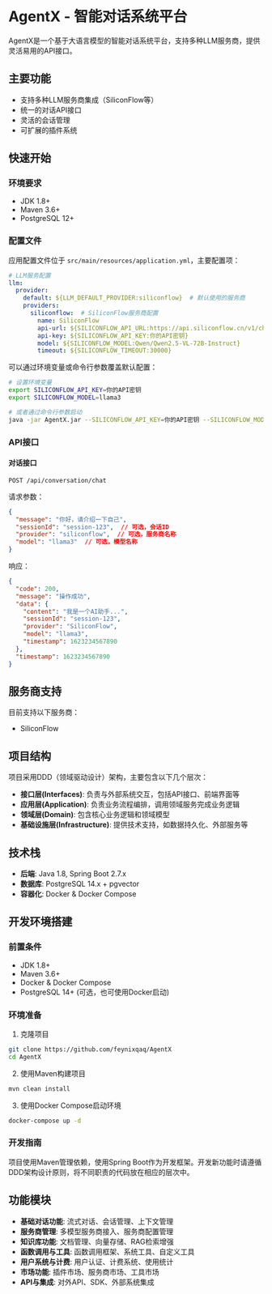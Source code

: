 # AgentX - 智能对话系统平台

AgentX是一个基于大语言模型的智能对话系统平台，支持多种LLM服务商，提供灵活易用的API接口。

## 主要功能

- 支持多种LLM服务商集成（SiliconFlow等）
- 统一的对话API接口
- 灵活的会话管理
- 可扩展的插件系统

## 快速开始

### 环境要求

- JDK 1.8+
- Maven 3.6+
- PostgreSQL 12+

### 配置文件

应用配置文件位于 `src/main/resources/application.yml`，主要配置项：

```yaml
# LLM服务配置
llm:
  provider:
    default: ${LLM_DEFAULT_PROVIDER:siliconflow}  # 默认使用的服务商
    providers:
      siliconflow:  # SiliconFlow服务商配置
        name: SiliconFlow
        api-url: ${SILICONFLOW_API_URL:https://api.siliconflow.cn/v1/chat/completions}
        api-key: ${SILICONFLOW_API_KEY:你的API密钥}
        model: ${SILICONFLOW_MODEL:Qwen/Qwen2.5-VL-72B-Instruct}
        timeout: ${SILICONFLOW_TIMEOUT:30000}
```

可以通过环境变量或命令行参数覆盖默认配置：

```bash
# 设置环境变量
export SILICONFLOW_API_KEY=你的API密钥
export SILICONFLOW_MODEL=llama3

# 或者通过命令行参数启动
java -jar AgentX.jar --SILICONFLOW_API_KEY=你的API密钥 --SILICONFLOW_MODEL=llama3
```

### API接口

#### 对话接口

```
POST /api/conversation/chat
```

请求参数：

```json
{
  "message": "你好，请介绍一下自己",
  "sessionId": "session-123",  // 可选，会话ID
  "provider": "siliconflow",  // 可选，服务商名称
  "model": "llama3"  // 可选，模型名称
}
```

响应：

```json
{
  "code": 200,
  "message": "操作成功",
  "data": {
    "content": "我是一个AI助手...",
    "sessionId": "session-123",
    "provider": "SiliconFlow",
    "model": "llama3",
    "timestamp": 1623234567890
  },
  "timestamp": 1623234567890
}
```

## 服务商支持

目前支持以下服务商：

- SiliconFlow

## 项目结构

项目采用DDD（领域驱动设计）架构，主要包含以下几个层次：

- **接口层(Interfaces)**: 负责与外部系统交互，包括API接口、前端界面等
- **应用层(Application)**: 负责业务流程编排，调用领域服务完成业务逻辑
- **领域层(Domain)**: 包含核心业务逻辑和领域模型
- **基础设施层(Infrastructure)**: 提供技术支持，如数据持久化、外部服务等

## 技术栈

- **后端**: Java 1.8, Spring Boot 2.7.x
- **数据库**: PostgreSQL 14.x + pgvector
- **容器化**: Docker & Docker Compose

## 开发环境搭建

### 前置条件

- JDK 1.8+
- Maven 3.6+
- Docker & Docker Compose
- PostgreSQL 14+ (可选，也可使用Docker启动)

### 环境准备

1. 克隆项目

```bash
git clone https://github.com/feynixqaq/AgentX
cd AgentX
```

2. 使用Maven构建项目

```bash
mvn clean install
```

3. 使用Docker Compose启动环境

```bash
docker-compose up -d
```

### 开发指南

项目使用Maven管理依赖，使用Spring Boot作为开发框架。开发新功能时请遵循DDD架构设计原则，将不同职责的代码放在相应的层次中。

## 功能模块

- **基础对话功能**: 流式对话、会话管理、上下文管理
- **服务商管理**: 多模型服务商接入、服务商配置管理
- **知识库功能**: 文档管理、向量存储、RAG检索增强
- **函数调用与工具**: 函数调用框架、系统工具、自定义工具
- **用户系统与计费**: 用户认证、计费系统、使用统计
- **市场功能**: 插件市场、服务商市场、工具市场
- **API与集成**: 对外API、SDK、外部系统集成
